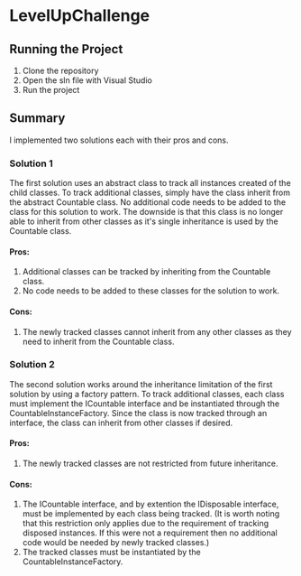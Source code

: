 # LevelUpChallenge

## Running the Project
1. Clone the repository
2. Open the sln file with Visual Studio
3. Run the project

## Summary
I implemented two solutions each with their pros and cons. 

### Solution 1
The first solution uses an abstract class to track all instances created of the child classes. To track additional classes, simply have the class inherit from the abstract Countable class. No additional code needs to be added to the class for this solution to work. The downside is that this class is no longer able to inherit from other classes as it's single inheritance is used by the Countable class.

#### Pros:
1. Additional classes can be tracked by inheriting from the Countable class.
2. No code needs to be added to these classes for the solution to work.

#### Cons:
1. The newly tracked classes cannot inherit from any other classes as they need to inherit from the Countable class.


### Solution 2
The second solution works around the inheritance limitation of the first solution by using a factory pattern. To track additional classes, each class must implement the ICountable interface and be instantiated through the CountableInstanceFactory. Since the class is now tracked through an interface, the class can inherit from other classes if desired.

#### Pros:
1. The newly tracked classes are not restricted from future inheritance.

#### Cons:
1. The ICountable interface, and by extention the IDisposable interface, must be implemented by each class being tracked. (It is worth noting that this restriction only applies due to the requirement of tracking disposed instances. If this were not a requirement then no additional code would be needed by newly tracked classes.)
2. The tracked classes must be instantiated by the CountableInstanceFactory.